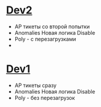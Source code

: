 # [Dev2](https://github.com/Deniskaponchik/)
- AP тикеты со второй попытки
- Anomalies Новая логика Disable
- Poly - с перезагрузками
- 

# [Dev1](https://github.com/Deniskaponchik/)
- AP тикеты сразу
- Anomalies Новая логика Disable
- Poly - без перезагрузок
